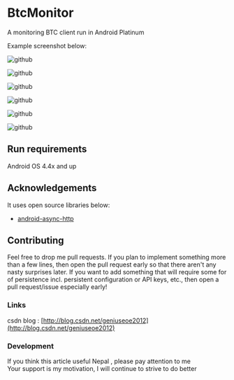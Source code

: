 BtcMonitor
==========

A monitoring BTC client run in Android Platinum

Example screenshot below:

![github](http://img.my.csdn.net/uploads/201404/03/1396530472_3986.png "github")  

![github](http://img.my.csdn.net/uploads/201404/03/1396530491_5753.png "github")  


![github](http://img.my.csdn.net/uploads/201404/03/1396530475_8751.png "github")  

![github](http://img.my.csdn.net/uploads/201404/03/1396530475_7285.png "github")  

![github](http://img.my.csdn.net/uploads/201404/03/1396530475_7688.png "github")  

![github](http://img.my.csdn.net/uploads/201404/03/1396530474_4440.png "github")  


Run requirements
------------------------------
Android OS 4.4x and up<br />

## Acknowledgements
It uses open source libraries below:
* [android-async-http](https://github.com/geniusgithub/android-async-http)

Contributing
------------------------------
Feel free to drop me pull requests. If you plan to implement something more than a few lines, then open the pull request early so that there aren't any nasty surprises later.
If you want to add something that will require some for of persistence incl. persistent configuration or API keys, etc., then open a pull request/issue especially early!


### Links
csdn blog : [http://blog.csdn.net/geniuseoe2012](http://blog.csdn.net/geniuseoe2012)<br /> 


### Development
If you think this article useful Nepal , please pay attention to me<br />
Your support is my motivation, I will continue to strive to do better
